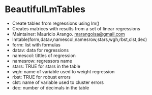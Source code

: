 # BeautifulLmTables
- Create tables from regressions using lm()
- Creates matrices with results from a set of linear regressions
- Maintainer: Mauricio Arango. marangoisa@gmail.com
- lmtable(form,datav,namescol,namesrow,stars,wgh,rbst,clst,dec)
- form: list with formulas
- datav: data for regressions
- namescol: tittles of regression
- namesrow: regressors name
- stars: TRUE for stars in the table
- wgh: name of variable used to weight regression
- rbst: TRUE for robust errors 
- clst: name of variable used to cluster errors
- dec: number of decimals in the table
